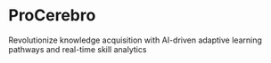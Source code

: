 # ProCerebro
Revolutionize knowledge acquisition with AI-driven adaptive learning pathways and real-time skill analytics
